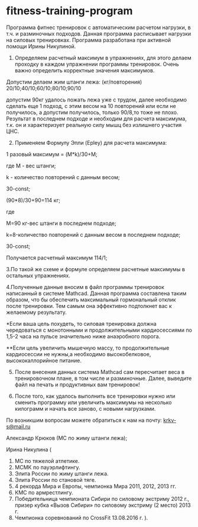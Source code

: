 # fitness-training-program
Программа фитнес тренировок с автоматическим расчетом нагрузки, в т.ч. и разминочных подходов.
Данная программа расписывает нагрузки на силовых тренировках. Программа разработана при активной помощи Ирины Никулиной.

1. Определяем расчетный максимум в упражнениях, для этого делаем проходку в каждом упражнении программы тренировок. Очень важно определить корректные значения максимумов.

Допустим делаем жим штанги лежа:
(кг/повторения) 20/10;40/10;60/10;80/10;90/10

допустим 90кг удалось пожать лежа уже с трудом, 
далее необходимо сделать еще 1 подход, с этим весом на 10 повторений или если не получилось, а допустим получилось, только 90/8,то тоже не плохо.
Результат в последнем подходе и необходим для расчета максимума, т.к. он и характеризует реальную силу мышц без излишнего участия ЦНС.

2. Применяем Формулу Эпли (Epley) для расчета максимума:

1 разовый максимум = (M*k)/30+M;

где M - вес штанги;

k - количество повторений с данным весом;

30-const;

(90*8)/30+90=114 кг;

где

M=90 кг-вес штанги в последнем подходе;

k=8-количество повторений с данным весом в последнем подходе;

30-const;

Получается расчетный максимум 114/1;


3.По такой же схеме и формуле определяем расчетные максимумы в остальных упражнениях.

4.Полученные данные вносим в файл программы тренировок написанный в системе Mathcad. Данная программа составлена таким образом, что бы обеспечить максимальный гормональный отклик после тренировки. Тем самым она эффективно подтолкнет вас к желаемому результату. 

*Если ваша цель похудеть, то силовая тренировка должна чередоваться с монотонными и продолжительными кардиосессиями по 1,5-2 часа на пульсе значительно ниже анаэробного порога.

**Если цель увеличить мышечную массу, то продолжительные кардиосессии не нужны,а необходимо высокобелковое, высококаллорийное питание.

5. После внесения данных система Mathcad сам пересчитает веса в тренировочном плане, в том числе и разминочные. Далее, выведите файл на печать и продуктивных вам тренировок!

6. После того, как удалось выполнить все тренировки нужно или сменить программу или увеличить максимумы на несколько килограмм и начать все заново, с новыми нагрузками.


По возникшим вопросам можете обратиться к нам на почту: krkv-s@mail.ru

Александр Крюков (МС по жиму штанги лежа);

Ирина Никулина (
1. МС по тяжелой атлетике.
2. МСМК по пауэрлифтингу.
3. Элита России по жиму штанги лежа.
4. Элита России по становой тяге.
5. 4 рекорда Мира и Европы, чемпионка Мира 2011, 2012, 2013 гг.
6. КМС по армрестлингу.
7. Победительница чемпионата Сибири по силовому экстриму 2012 г., призер кубка «Вызов Сибири» по силовому экстриму (2 место) 2013 г.
8. Чемпионка соревнований по CrossFit 13.08.2016 г. 
).
